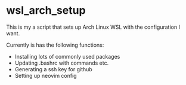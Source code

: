 # wsl_arch_setup

This is my a script that sets up Arch Linux WSL with the configuration I want.

Currently is has the following functions:
- Installing lots of commonly used packages
- Updating .bashrc with commands etc.
- Generating a ssh key for github
- Setting up neovim config
